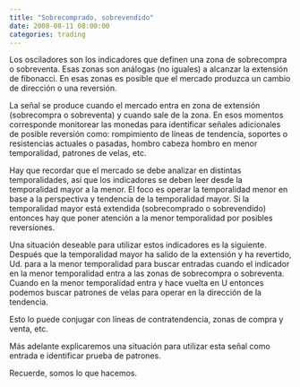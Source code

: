 ```yaml
---
title: "Sobrecomprado, sobrevendido"
date: 2008-08-11 08:00:00
categories: trading
---
```

Los osciladores son los indicadores que definen una zona de sobrecompra o sobreventa. Esas zonas son análogas (no iguales) a alcanzar la extensión de fibonacci. En esas zonas es posible que el mercado produzca un cambio de dirección o una reversión.

La señal se produce cuando el mercado entra en zona de extensión (sobrecompra o sobreventa) y cuando sale de la zona. En esos momentos corresponde monitorear las monedas para identificar señales adicionales de posible reversión como: rompimiento de líneas de tendencia, soportes o resistencias actuales o pasadas, hombro cabeza hombro en menor temporalidad, patrones de velas, etc.

Hay que recordar que el mercado se debe analizar en distintas temporalidades, así que los indicadores se deben leer desde la temporalidad mayor a la menor. El foco es operar la temporalidad menor en base a la perspectiva y tendencia de la temporalidad mayor. Si la temporalidad mayor está extendida (sobrecomprado o sobrevendido) entonces hay que poner atención a la menor temporalidad por posibles reversiones.

Una situación deseable para utilizar estos indicadores es la siguiente. Después que la temporalidad mayor ha salido de la extensión y ha revertido, Ud. para a la menor temporalidad para buscar entradas cuando el indicador en la menor temporalidad entra a las zonas de sobrecompra o sobreventa. Cuando en la menor temporalidad entra y hace vuelta en U entonces podemos buscar patrones de velas para operar en la dirección de la tendencia. 

Esto lo puede conjugar con líneas de contratendencia, zonas de compra y venta, etc.

Más adelante explicaremos una situación para utilizar esta señal como entrada e identificar prueba de patrones.

Recuerde, somos lo que hacemos.